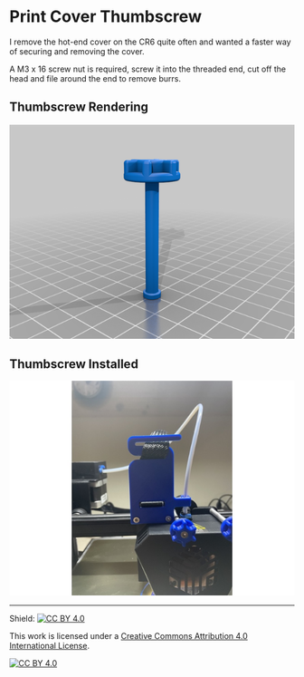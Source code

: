 # Print Cover Thumbscrew

I remove the hot-end cover on the CR6 quite often and wanted a faster way of securing and removing the cover.

A M3 x 16 screw nut is required, screw it into the threaded end, cut off the head and file around the end to remove burrs.

## Thumbscrew Rendering
![CR6 Print Head Cover Thumbscrew](print_head_cover_thumbscrew.png)


## Thumbscrew Installed
![CR6 Print Head Cover Thumbscrew](print_head_cover_thumbscrew.jpg)



---
Shield: [![CC BY 4.0][cc-by-shield]][cc-by]

This work is licensed under a
[Creative Commons Attribution 4.0 International License][cc-by].

[![CC BY 4.0][cc-by-image]][cc-by]

[cc-by]: http://creativecommons.org/licenses/by/4.0/
[cc-by-image]: https://i.creativecommons.org/l/by/4.0/88x31.png
[cc-by-shield]: https://img.shields.io/badge/License-CC%20BY%204.0-lightgrey.svg